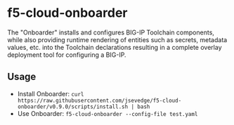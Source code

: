 # f5-cloud-onboarder

The "Onboarder" installs and configures BIG-IP Toolchain components, while also providing runtime rendering of entities such as secrets, metadata values, etc. into the Toolchain declarations resulting in a complete overlay deployment tool for configuring a BIG-IP.

## Usage

- Install Onboarder: ```curl https://raw.githubusercontent.com/jsevedge/f5-cloud-onboarder/v0.9.0/scripts/install.sh | bash```
- Use Onboarder: ```f5-cloud-onboarder --config-file test.yaml```